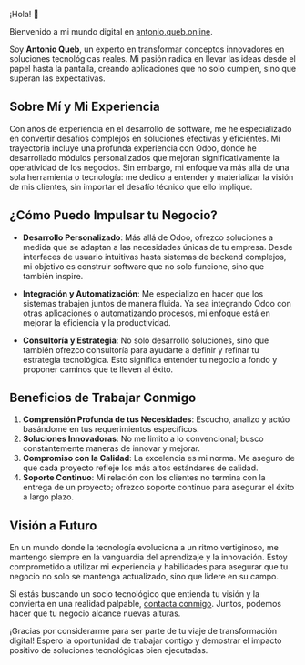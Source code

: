 
¡Hola! 👋

Bienvenido a mi mundo digital en [antonio.queb.online](https://antonio.queb.online/).

Soy **Antonio Queb**, un experto en transformar conceptos innovadores en soluciones tecnológicas reales. Mi pasión radica en llevar las ideas desde el papel hasta la pantalla, creando aplicaciones que no solo cumplen, sino que superan las expectativas.

## Sobre Mí y Mi Experiencia

Con años de experiencia en el desarrollo de software, me he especializado en convertir desafíos complejos en soluciones efectivas y eficientes. Mi trayectoria incluye una profunda experiencia con Odoo, donde he desarrollado módulos personalizados que mejoran significativamente la operatividad de los negocios. Sin embargo, mi enfoque va más allá de una sola herramienta o tecnología: me dedico a entender y materializar la visión de mis clientes, sin importar el desafío técnico que ello implique.

## ¿Cómo Puedo Impulsar tu Negocio?

- **Desarrollo Personalizado**: Más allá de Odoo, ofrezco soluciones a medida que se adaptan a las necesidades únicas de tu empresa. Desde interfaces de usuario intuitivas hasta sistemas de backend complejos, mi objetivo es construir software que no solo funcione, sino que también inspire.

- **Integración y Automatización**: Me especializo en hacer que los sistemas trabajen juntos de manera fluida. Ya sea integrando Odoo con otras aplicaciones o automatizando procesos, mi enfoque está en mejorar la eficiencia y la productividad.

- **Consultoría y Estrategia**: No solo desarrollo soluciones, sino que también ofrezco consultoría para ayudarte a definir y refinar tu estrategia tecnológica. Esto significa entender tu negocio a fondo y proponer caminos que te lleven al éxito.

## Beneficios de Trabajar Conmigo

1. **Comprensión Profunda de tus Necesidades**: Escucho, analizo y actúo basándome en tus requerimientos específicos.
2. **Soluciones Innovadoras**: No me limito a lo convencional; busco constantemente maneras de innovar y mejorar.
3. **Compromiso con la Calidad**: La excelencia es mi norma. Me aseguro de que cada proyecto refleje los más altos estándares de calidad.
4. **Soporte Continuo**: Mi relación con los clientes no termina con la entrega de un proyecto; ofrezco soporte continuo para asegurar el éxito a largo plazo.

## Visión a Futuro

En un mundo donde la tecnología evoluciona a un ritmo vertiginoso, me mantengo siempre en la vanguardia del aprendizaje y la innovación. Estoy comprometido a utilizar mi experiencia y habilidades para asegurar que tu negocio no solo se mantenga actualizado, sino que lidere en su campo.

Si estás buscando un socio tecnológico que entienda tu visión y la convierta en una realidad palpable, [contacta conmigo](tuemail@gmail.com). Juntos, podemos hacer que tu negocio alcance nuevas alturas.

¡Gracias por considerarme para ser parte de tu viaje de transformación digital! Espero la oportunidad de trabajar contigo y demostrar el impacto positivo de soluciones tecnológicas bien ejecutadas.
